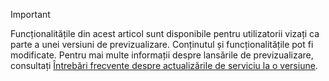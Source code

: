 > [!IMPORTANT]
> Funcționalitățile din acest articol sunt disponibile pentru utilizatorii vizați ca parte a unei versiuni de previzualizare. Conținutul și funcționalitățile pot fi modificate. Pentru mai multe informații despre lansările de previzualizare, consultați [Întrebări frecvente despre actualizările de serviciu la o versiune](https://docs.microsoft.com/dynamics365/unified-operations/fin-and-ops/get-started/one-version).
